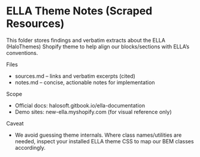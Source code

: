 # ELLA Theme Notes (Scraped Resources)

This folder stores findings and verbatim extracts about the ELLA (HaloThemes) Shopify theme to help align our blocks/sections with ELLA’s conventions.

Files
- sources.md – links and verbatim excerpts (cited)
- notes.md – concise, actionable notes for implementation

Scope
- Official docs: halosoft.gitbook.io/ella-documentation
- Demo sites: new-ella.myshopify.com (for visual reference only)

Caveat
- We avoid guessing theme internals. Where class names/utilities are needed, inspect your installed ELLA theme CSS to map our BEM classes accordingly.

